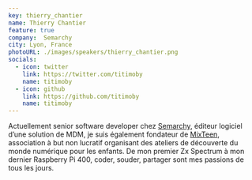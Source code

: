 ```yaml
---
key: thierry_chantier
name: Thierry Chantier
feature: true
company:  Semarchy
city: Lyon, France
photoURL: ./images/speakers/thierry_chantier.png
socials:
  - icon: twitter
    link: https://twitter.com/titimoby
    name: titimoby
  - icon: github
    link: https://github.com/titimoby
    name: titimoby
---
```


Actuellement senior software developer chez [Semarchy](https://www.semarchy.com/), éditeur logiciel d’une solution de MDM, je suis également fondateur de [MixTeen](https://mixteen.org/), association à but non lucratif organisant des ateliers de découverte du monde numérique pour les enfants.
De mon premier Zx Spectrum à mon dernier Raspberry Pi 400, coder, souder, partager sont mes passions de tous les jours.
